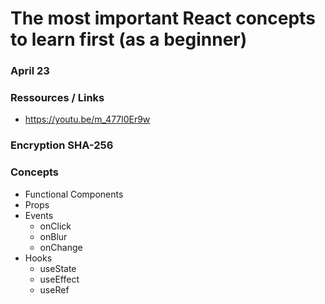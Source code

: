 # The most important React concepts to learn first (as a beginner)

### April 23

### Ressources / Links

- https://youtu.be/m_477l0Er9w

### Encryption SHA-256

### Concepts
- Functional Components
- Props
- Events
    - onClick
    - onBlur
    - onChange
- Hooks
    - useState
    - useEffect
    - useRef
